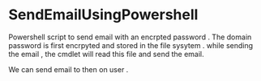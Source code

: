 # SendEmailUsingPowershell
Powershell script to send email with an encrpted password . The domain password is first encrpyted and stored in the file sysytem . while sending the email , the cmdlet will read this file and send the email.

We can send email to then on user .
